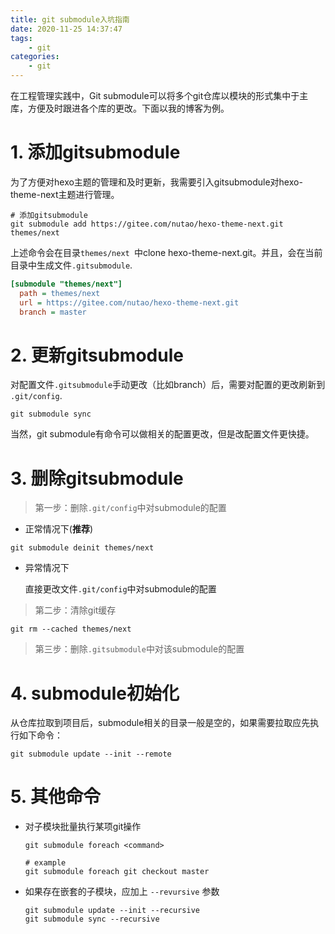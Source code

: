 ```yaml
---
title: git submodule入坑指南
date: 2020-11-25 14:37:47
tags:
	- git
categories:
    - git
---
```


在工程管理实践中，Git submodule可以将多个git仓库以模块的形式集中于主库，方便及时跟进各个库的更改。下面以我的博客为例。

<!-- more -->

# 1. 添加gitsubmodule
为了方便对hexo主题的管理和及时更新，我需要引入gitsubmodule对hexo-theme-next主题进行管理。

```shell
# 添加gitsubmodule
git submodule add https://gitee.com/nutao/hexo-theme-next.git themes/next 
```

上述命令会在目录`themes/next `中clone hexo-theme-next.git。并且，会在当前目录中生成文件`.gitsubmodule`.

```ini
[submodule "themes/next"]
  path = themes/next
  url = https://gitee.com/nutao/hexo-theme-next.git
  branch = master
```

# 2. 更新gitsubmodule

对配置文件`.gitsubmodule`手动更改（比如branch）后，需要对配置的更改刷新到 `.git/config`.

```shell
git submodule sync
```

当然，git submodule有命令可以做相关的配置更改，但是改配置文件更快捷。

# 3. 删除gitsubmodule

> 第一步：删除`.git/config`中对submodule的配置

- 正常情况下(**推荐**)

```
git submodule deinit themes/next
```

- 异常情况下

  直接更改文件`.git/config`中对submodule的配置

> 第二步：清除git缓存

```
git rm --cached themes/next
```

> 第三步：删除`.gitsubmodule`中对该submodule的配置



# 4. submodule初始化

从仓库拉取到项目后，submodule相关的目录一般是空的，如果需要拉取应先执行如下命令：

```shell
git submodule update --init --remote
```

# 5. 其他命令

- 对子模块批量执行某项git操作

  ```shell
  git submodule foreach <command>
  
  # example
  git submodule foreach git checkout master
  ```

- 如果存在嵌套的子模块，应加上 `--revursive` 参数

  ```shell
  git submodule update --init --recursive
  git submodule sync --recursive
  ```

  



